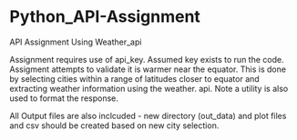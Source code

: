 # Python_API-Assignment
API Assignment Using Weather_api

Assignment requires use of api_key. Assumed key exists to run the code.
Assigment attempts to validate it is warmer near the equator. This is done by selecting cities within a range of latitudes closer to equator and extracting weather information using the weather. api.  Note a utility is also used to format the response. 

All Output files are also inclcuded - new directory (out_data) and plot files and csv should be created based on new city selection.

